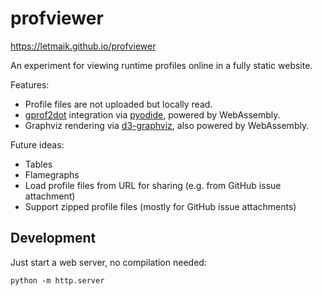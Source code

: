 # profviewer

https://letmaik.github.io/profviewer

An experiment for viewing runtime profiles online in a fully static website.

Features:
- Profile files are not uploaded but locally read.
- [gprof2dot](https://github.com/jrfonseca/gprof2dot) integration via [pyodide](https://github.com/iodide-project/pyodide), powered by WebAssembly.
- Graphviz rendering via [d3-graphviz](https://github.com/magjac/d3-graphviz), also powered by WebAssembly.

Future ideas:
- Tables
- Flamegraphs
- Load profile files from URL for sharing (e.g. from GitHub issue attachment)
- Support zipped profile files (mostly for GitHub issue attachments)

## Development

Just start a web server, no compilation needed:
```
python -m http.server
```
